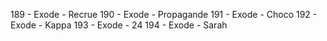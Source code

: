 189 - Exode - Recrue
190 - Exode - Propagande
191 - Exode - Choco
192 - Exode - Kappa
193 - Exode - 24
194 - Exode - Sarah
